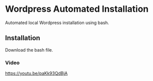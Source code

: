 # Wordpress Automated Installation
Automated local Wordpress installation using bash.

## Installation
Download the bash file.

### Video
https://youtu.be/paKk93QdBjA
